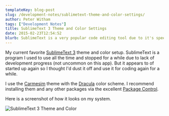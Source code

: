 ```yaml
---
templateKey: blog-post
slug: /development-notes/sublimetext-theme-and-color-settings/
author: Peter Witham
tags: ["Development Notes"]
title: SublimeText 3 Theme and Color Settings
date: 2015-02-23T12:54:52
blurb: SublimeText is a very popular code editing tool due to it's speed, versitility and huge customizable appearance options. This is the theme that I am currently finding very usable for both night and day coding sessions.
---
```


My current favorite [SublimeText 3](http://www.sublimetext.com) theme and color setup. SublimeText is a program I used to use all the time and stopped for a while due to lack of development progress (not uncommon on this app). But it appears to of started up again so I thought I'd dust it off and use it for coding again for a while.

I use the [Carmesim](https://packagecontrol.io/packages/Theme%20-%20Carmesim) theme with the [Dracula](https://packagecontrol.io/packages/Dracula%20Color%20Scheme) color scheme. I recommend installing them and any other packages via the excellent [Package Control](https://packagecontrol.io).

Here is a screenshot of how it looks on my system.

![SublimeText 3 Theme and Color](https://peterwitham.com/wp-content/uploads/2015/02/SublimeText-3-Theme-and-Color.png)
